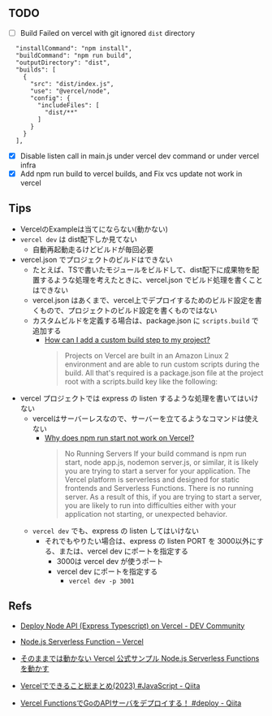 ## TODO

- [ ] Build Failed on vercel with git ignored `dist` directory
```
  "installCommand": "npm install",
  "buildCommand": "npm run build",
  "outputDirectory": "dist",
  "builds": [
    {
      "src": "dist/index.js",
      "use": "@vercel/node",
      "config": {
        "includeFiles": [
          "dist/**"
        ]
      }
    }
  ],
```
- [x] Disable listen call in main.js under vercel dev command or under vercel infra
- [x] Add npm run build to vercel builds, and Fix vcs update not work in vercel

## Tips

- VercelのExampleは当てにならない(動かない)
- `vercel dev` は dist配下しか見てない
    - 自動再起動走るけどビルドが毎回必要
- vercel.json でプロジェクトのビルドはできない
    - たとえば、TSで書いたモジュールをビルドして、dist配下に成果物を配置するような処理を考えたときに、vercel.json でビルド処理を書くことはできない
    - vercel.json はあくまで、vercel上でデプロイするためのビルド設定を書くもので、プロジェクトのビルド設定を書くものではない
    - カスタムビルドを定義する場合は、package.json に `scripts.build` で追加する
        - [How can I add a custom build step to my project?](https://vercel.com/guides/how-can-i-add-a-custom-build-step-to-my-project)
            > Projects on Vercel are built in an Amazon Linux 2 environment and are
            > able to run custom scripts during the build.
            > All that's required is a package.json file at the project root
            > with a scripts.build key like the following:
- vercel プロジェクトでは express の listen するような処理を書いてはいけない
    - vercelはサーバーレスなので、サーバーを立てるようなコマンドは使えない
        - [Why does npm run start not work on Vercel?](https://vercel.com/guides/npm-run-start-not-working#no-running-servers)
            > No Running Servers
            > If your build command is npm run start, node app.js, nodemon server.js, or similar,
            > it is likely you are trying to start a server for your application.
            > The Vercel platform is serverless and designed for static frontends and
            > Serverless Functions. There is no running server. As a result of this,
            > if you are trying to start a server,
            > you are likely to run into difficulties either with
            > your application not starting, or unexpected behavior.
    - `vercel dev` でも、express の listen してはいけない
        - それでもやりたい場合は、express の listen PORT を 3000以外にする、または、vercel dev にポートを指定する
            - 3000は vercel dev が使うポート
            - vercel dev にポートを指定する
                - `vercel dev -p 3001`

## Refs

- [Deploy Node API (Express Typescript) on Vercel - DEV Community](https://dev.to/tirthpatel/deploy-node-ts-express-typescript-on-vercel-284h)
- [Node.js Serverless Function – Vercel](https://vercel.com/templates/other/nodejs-serverless-function-express)
- [そのままでは動かない Vercel 公式サンプル Node.js Serverless Functions を動かす](https://zenn.dev/monicle/articles/a0d1a0bac89156)

- [Vercelでできること総まとめ(2023) #JavaScript - Qiita](https://qiita.com/Michinosuke/items/ea911ceb61c2c31ba6aa)
- [Vercel FunctionsでGoのAPIサーバをデプロイする！ #deploy - Qiita](https://qiita.com/Senritsu420/items/3008379d0ff68165e7e6)

